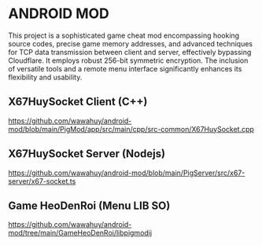 # ANDROID MOD
This project is a sophisticated game cheat mod encompassing hooking source codes, precise game memory addresses, and advanced techniques for TCP data transmission between client and server, effectively bypassing Cloudflare. It employs robust 256-bit symmetric encryption. The inclusion of versatile tools and a remote menu interface significantly enhances its flexibility and usability.

## X67HuySocket Client (C++)
https://github.com/wawahuy/android-mod/blob/main/PigMod/app/src/main/cpp/src-common/X67HuySocket.cpp

## X67HuySocket Server (Nodejs)
https://github.com/wawahuy/android-mod/blob/main/PigServer/src/x67-server/x67-socket.ts

## Game HeoDenRoi (Menu LIB SO)
https://github.com/wawahuy/android-mod/tree/main/GameHeoDenRoi/libpigmodij
